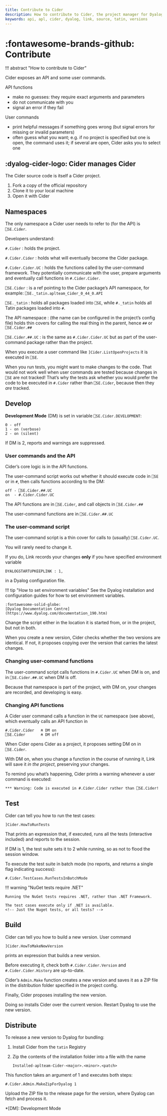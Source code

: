 ```yaml
---
title: Contribute to Cider
description: How to contribute to Cider, the project manager for Dyalog APL software authors
keywords: api, apl, cider, dyalog, link, source, tatin, versions
---
```


# :fontawesome-brands-github: Contribute


!!! abstract "How to contribute to Cider"


Cider exposes an API and some user commands.

API functions

-   make no guesses: they require exact arguments and parameters
-   do not communicate with you
-   signal an error if they fail

User commands

-   print helpful messages if something goes wrong (but signal errors for missing or invalid parameters)
-   often guess what you want; e.g. if no project is specified but one is open, the command uses it; if several are open, Cider asks you to select one


## :dyalog-cider-logo: Cider manages Cider

The Cider source code is itself a Cider project. 

1.  Fork a copy of the official repository
2.  Clone it to your local machine
3.  Open it with Cider

## Namespaces

The only namespace a Cider user needs to refer to (for the API) is `⎕SE.Cider`.

Developers understand:

`#.Cider`
: holds the project.

`#.Cider.Cider`
: holds what will eventually become the Cider package.

`#.Cider.Cider.UC`
: holds the functions called by the user-command framework.
    They potentially communicate with the user, prepare arguments and eventually call functions in `#.Cider.Cider`.

`⎕SE.Cider`
: is a ref pointing to the Cider package’s API namespace, for example:
    `⎕SE._tatin.aplteam_Cider_0_44_0.API`

`⎕SE._tatin`
: holds all packages loaded into `⎕SE`, while `#._tatin` holds all Tatin packages loaded into `#`.

The API namespace
: (the name can be configured in the project’s config file) holds thin covers for calling the real thing in the parent, hence `##` or `⎕SE.Cider.##`

`⎕SE.Cider.##.UC`
: is the same as `#.Cider.Cider.UC` but as part of the user-command package rather than the project.

When you execute a user command like
`]Cider.ListOpenProjects`
it is executed in `⎕SE`.

<!--
The above deinitions bewilder me.
Perhaps if I worked on the package, they would make more sense to me.
 -->

When you run tests, you might want to make changes to the code.
That would not work well when user commands are tested because changes in `⎕SE` are
not tracked!
That’s why the tests ask whether you would prefer the code to be executed in `#.Cider` rather than `⎕SE.Cider`, because then they *are* tracked.


## Develop

__Development Mode__ (DM) is set in variable `⎕SE.Cider.DEVELOPMENT`:

    0 - off
    1 - on (verbose)
    2 - on (silent)


If DM is 2, reports and warnings are suppressed.


### User commands and the API

Cider’s core logic is in the API functions.

The user-command script works out whether it should execute code in `⎕SE` or in `#`,  then calls functions according to the DM:

    off - ⎕SE.Cider.##.UC
    on  - #.Cider.Cider.UC


The API functions are in `⎕SE.Cider`, and call objects in `⎕SE.Cider.##`

The user-command functions are in `⎕SE.Cider.##.UC`


### The user-command script

The user-command script is a thin cover for calls to (usually) `⎕SE.Cider.UC`.
<!-- Really? Namespace not previously mentioned. -->
You will rarely need to change it.

If you do, Link records your changes __only__ if you have specified environment variable

    DYALOGSTARTUPKEEPLINK : 1,

in a Dyalog configuration file.

!!! tip "How to set environment variables"
    See the Dyalog installation and configuration guides for how to set environment variables.

    :fontawesome-solid-globe:
    [Dyalog Documentation Centre](https://www.dyalog.com/documentation_190.htm)

Change the script either in the location it is started from, or in the project, but not in both.

When you create a new version, Cider checks whether the two versions are identical.
If not, it proposes copying over the version that carries the latest changes.


### Changing user-command functions

The user-command script calls functions in `#.Cider.UC` when DM is on, and in `⎕SE.Cider.##.UC` when DM is off.

Because that namespace is part of the project, with DM on, your changes are recorded, and developing is easy.


### Changing API functions

A Cider user command calls a function in the `UC` namespace (see above), which eventually calls an API function in

    #.Cider.Cider   ⍝ DM on
    ⎕SE.Cider       ⍝ DM off

When Cider opens Cider as a project, it proposes setting DM on in `⎕SE.Cider`.

With DM on, when you change a function in the course of running it, Link will save it _in the project_, preserving your changes.

To remind you what’s happening, Cider prints a warning whenever a user command is executed:

    *** Warning: Code is executed in #.Cider.Cider rather than ⎕SE.Cider!




## Test

Cider can tell you how to run the test cases:

    ]Cider.HowToRunTests

That prints an expression that, if executed, runs all the tests (interactive included) and reports to the session.

If DM is 1, the test suite sets it to 2 while running, so as not to flood the session window.

To execute the test suite in batch mode (no reports, and returns a single flag indicating success):

    #.Cider.TestCases.RunTestsInBatchMode

!!! warning "NuGet tests require .NET"

    Running the NuGet tests requires .NET, rather than .NET Framework.

    The test cases execute only if .NET is available.
    <!-- Just the Nuget tests, or all tests? -->


## Build

Cider can tell you how to build a new version.
User command

    ]Cider.HowToMakeNewVersion

prints an expression that builds a new version.

Before executing it, check both `#.Cider.Cider.Version` and `#.Cider.Cider.History` are up-to-date.

Cider’s `Admin.Make` function creates a new version and saves it as a ZIP file in the distribution folder specified in the project config.

Finally, Cider proposes installing the new version.

Doing so installs Cider over the current version.
Restart Dyalog to use the new version.

<!--
  **How can Cider not be installed if it is running?**

  , or, if it has not been previously installed, ask the user whether it should be installed into the version-specific or the version-agnostic folder for Dyalog files on your operating system.
 -->


## Distribute

To release a new version to Dyalog for bundling:

1.  Install Cider from the `tatin` Registry
1.  Zip the contents of the installation folder into a file with the name

        Installed-aplteam-Cider-<major>.<minor>.<patch>

This function takes an argument of 1 and executes both steps:

    #.Cider.Admin.MakeZipForDyalog 1

Upload the ZIP file to the release page for the version, where Dyalog can fetch and process it.



*[DM]: Development Mode